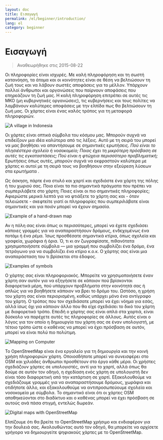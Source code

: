 ```yaml
---
layout: doc
title: Εισαγωγή
permalink: /el/beginner/introduction/
lang: el
category: beginner
---
```


Εισαγωγή
============

> Αναθεωρήθηκε στις 2015-08-22  

Οι πληροφορίες είναι ισχυρές. Με καλή πληροφόρηση και τη σωστή κατανόηση, τα άτομα και οι κοινότητες είναι σε θέση να βελτιώσουν τη ζωή τους και να λάβουν σωστές αποφάσεις για το μέλλον. Υπάρχουν πολλοί άνθρωποι και οργανώσεις που παίρνουν αποφάσεις που επηρεάζουν τη ζωή μας. Η καλή πληροφόρηση επιτρέπει σε αυτές τις ΜΚΟ (μη κυβερνητικές οργανώσεις), τις κυβερνήσεις και τους πολίτες να λαμβάνουν καλύτερες αποφάσεις με την ελπίδα πως θα βελτιώσουν τη ζωή μας. Οι χάρτες είναι ένας καλός τρόπος για τη μεταφορά πληροφοριών. 

![A village in Indonesia][]

Οι χάρτες είναι οπτικά σύμβολα του κόσμου μας. Μπορούν συχνά να επιδείξουν μια ιδέα καλύτερα από τις λέξεις. Αυτό με τη σειρά του μπορεί να μας βοηθήσει να απαντήσουμε σε σημαντικές ερωτήσεις. *Πού είναι το πλησιέστερο σχολείο ή νοσοκομείο; Ποιος έχει τη μικρότερη πρόσβαση σε αυτές τις εγκαταστάσεις; Πού είναι η φτώχεια περισσότερο προβληματική;* Ερωτήσεις όπως αυτές, μπορούν συχνά να εκφραστούν καλύτερα με χάρτες κι αυτοί με τη σειρά τους να βοηθήσουν στην εξεύρεση λύσεων στα ερωτήματα . 

Ως άσκηση, πάρτε ένα στυλό και χαρτί και σχεδιάστε ένα χάρτη της πόλης ή του χωριού σας. Ποια είναι τα πιο σημαντικά πράγματα που πρέπει να συμπεριλάβετε στο χάρτη; Ποιες είναι οι πιο σημαντικές πληροφορίες; Αφιερώστε μερικά λεπτά για να φτιάξετε το χάρτη σας και - όταν τελειώσετε - σκεφτείτε γιατί οι πληροφορίες που συμπεριλάβατε είναι σημαντικές και για ποιόν μπορεί να έχουν σημασία.

![Example of a hand-drawn map][]

Αν η πόλη σας είναι όπως οι περισσότερες, μπορεί να έχετε σχεδιάσει κάποιες γραμμές για να αναπαραστήσουν δρόμους, ενδεχομένως ένα ποτάμι ή ένα ρέμα. Ίσως προσθέσατε σημαντικά κτίρια, όπως σχολεία και γραφεία, χωράφια ή όρια. Ό, τι κι αν ζωγραφίσατε, πιθανότατα χρησιμοποιήσατε σύμβολα — μια γραμμή που συμβολίζει ένα δρόμο, ένα τετράγωνο για να συμβολίζει ένα κτίριο κ.ο.κ. Ο χάρτης σας είναι μια αναπαράσταση του τι βρίσκεται στο έδαφος.

![Examples of symbols][]

Ο χάρτης σας είναι πληροφοριακός. Μπορείτε να χρησιμοποιήσετε έναν χάρτη σαν αυτόν για να εξηγήσετε σε κάποιον πού βρίσκονται διαφορετικά μέρη, πού υπάρχουν προβλήματα στην κοινότητά σας ή απλώς για να βοηθήσετε κάποιον να βρει το δρόμο του. Ωστόσο, η χρήση του χάρτη σας είναι περιορισμένη, καθώς υπάρχει μόνο ένα αντίγραφο του χάρτη. Ο τρόπος που τον σχεδιάσατε μπορεί να έχει νόημα για εσάς, αλλά ίσως όχι για κάποιον άλλο που θα είχε σχεδιάσει το δικό του χάρτη με διαφορετικό τρόπο. Επειδή ο χάρτης σας είναι απλά στα χαρτιά, είναι δύσκολο να παρέχετε αυτές τις πληροφορίες σε άλλους. Αυτός είναι ο λόγος για τον οποίο η δημιουργία του χάρτη σας σε έναν υπολογιστή, με τέτοιο τρόπο ώστε ο καθένας να μπορεί να έχει πρόσβαση σε αυτόν, μπορεί να είναι πολύ πιο πολύτιμη. 

![Mapping on Computer][]

Το OpenStreetMap είναι ένα εργαλείο για τη δημιουργία και την κοινή χρήση πληροφοριών χάρτη. Οποιοσδήποτε μπορεί να συνεισφέρει στο OSM και χιλιάδες άνθρωποι προσθέτουν στο έργο κάθε μέρα. Οι χρήστες σχεδιάζουν χάρτες σε υπολογιστές, αντί για το χαρτί, αλλά όπως θα δούμε σε αυτόν τον οδηγό, η σχεδίαση ενός χάρτη σε υπολογιστή δεν είναι τόσο διαφορετική από την κατάρτιση σε χαρτί. Εξακολουθούμε να σχεδιάζουμε γραμμές για να αναπαραστήσουμε δρόμους, χωράφια και οτιδήποτε άλλο, και εξακολουθούμε να αντιπροσωπεύουμε σχολεία και νοσοκομεία με σύμβολα. Το σημαντικό είναι ότι οι χάρτες OSM αποθηκεύονται στο διαδίκτυο και ο καθένας μπορεί να έχει πρόσβαση σε αυτούς ανά πάσα στιγμή, εντελώς δωρεάν.

![Digital maps with OpenStreetMap][]

Ελπίζουμε ότι θα βρείτε το OpenStreetMap χρήσιμο και ενδιαφέρον για την δουλειά σας. Ακολουθώντας αυτό τον οδηγό, θα μπορείτε να αρχίσετε γρήγορα να δημιουργείτε ψηφιακούς χάρτες με το OpenStreetMap.


[A village in Indonesia]: /images/beginner/village-in-indonesia.png
[Example of a hand-drawn map]: /images/beginner/hand-drawn-map.png
[Examples of symbols]: /images/beginner/examples-of-symbols.png
[Mapping on Computer]: /images/beginner/mapping-on-computer.png
[Digital maps with OpenStreetMap]: /images/beginner/digital-maps-with-osm.png
